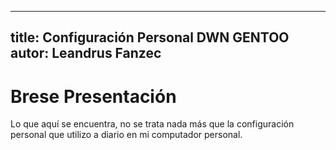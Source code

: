 
---
title: Configuración Personal DWN GENTOO
autor: Leandrus Fanzec
---

# Brese Presentación 

Lo que aquí se encuentra, no se trata nada más que la configuración personal
que utilizo a diario en mi computador personal.
